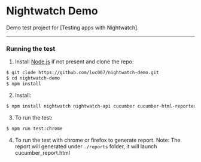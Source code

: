 # Nightwatch Demo

Demo test project for [Testing apps with Nightwatch].

***

### Running the test

1) Install [Node.js](http://nodejs.org) if not present and clone the repo:
```sh
$ git clode https://github.com/luc007/nightwatch-demo.git
$ cd nightwatch-demo
$ npm install
```

2) Install:
```sh
$ npm install nightwatch nightwatch-api cucumber cucumber-html-reporter cucumber-pretty chromedriver geckodriver cross-env --save-dev
```

3) To run the test:
```sh
$ npm run test:chrome
```

4) To run the test with chrome or firefox to generate report.
Note: The report will generated under `./reports` folder, it will launch cucumber_report.html 
